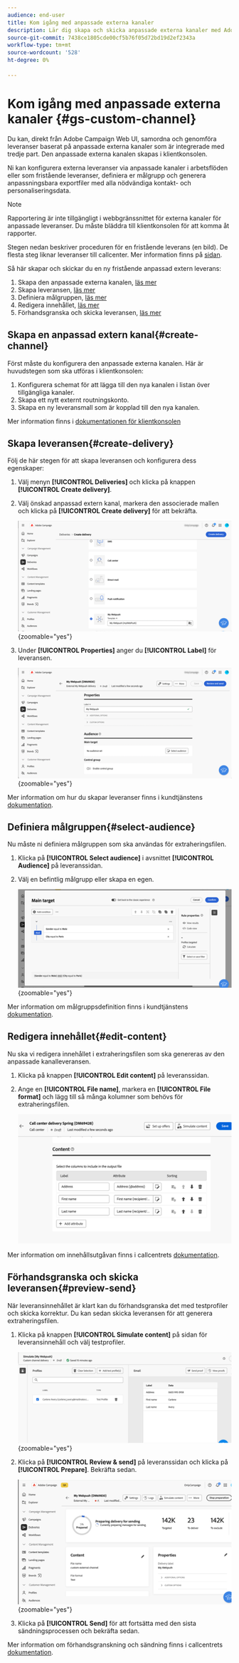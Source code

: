 ```yaml
---
audience: end-user
title: Kom igång med anpassade externa kanaler
description: Lär dig skapa och skicka anpassade externa kanaler med Adobe Campaign Web
source-git-commit: 7438ce1805cde00cf5b76f05d72bd19d2ef2343a
workflow-type: tm+mt
source-wordcount: '528'
ht-degree: 0%

---
```


# Kom igång med anpassade externa kanaler {#gs-custom-channel}

Du kan, direkt från Adobe Campaign Web UI, samordna och genomföra leveranser baserat på anpassade externa kanaler som är integrerade med tredje part. Den anpassade externa kanalen skapas i klientkonsolen.

Ni kan konfigurera externa leveranser via anpassade kanaler i arbetsflöden eller som fristående leveranser, definiera er målgrupp och generera anpassningsbara exportfiler med alla nödvändiga kontakt- och personaliseringsdata.

>[!NOTE]
>
>Rapportering är inte tillgängligt i webbgränssnittet för externa kanaler för anpassade leveranser. Du måste bläddra till klientkonsolen för att komma åt rapporter.

Stegen nedan beskriver proceduren för en fristående leverans (en bild). De flesta steg liknar leveranser till callcenter. Mer information finns på [sidan](../call-center/create-call-center.md).

Så här skapar och skickar du en ny fristående anpassad extern leverans:

1. Skapa den anpassade externa kanalen, [läs mer](#create-channel)
1. Skapa leveransen, [läs mer](#create-delivery)
1. Definiera målgruppen, [läs mer](#select-audience)
1. Redigera innehållet, [läs mer](#edit-content)
1. Förhandsgranska och skicka leveransen, [läs mer](#preview-send)

## Skapa en anpassad extern kanal{#create-channel}

Först måste du konfigurera den anpassade externa kanalen. Här är huvudstegen som ska utföras i klientkonsolen:

1. Konfigurera schemat för att lägga till den nya kanalen i listan över tillgängliga kanaler.
1. Skapa ett nytt externt routningskonto.
1. Skapa en ny leveransmall som är kopplad till den nya kanalen.

Mer information finns i [dokumentationen för klientkonsolen](https://experienceleague.adobe.com/docs/campaign/campaign-v8/send/custom-channel.html?lang=sv-SE)

## Skapa leveransen{#create-delivery}

Följ de här stegen för att skapa leveransen och konfigurera dess egenskaper:

1. Välj menyn **[!UICONTROL Deliveries]** och klicka på knappen **[!UICONTROL Create delivery]**.

1. Välj önskad anpassad extern kanal, markera den associerade mallen och klicka på **[!UICONTROL Create delivery]** för att bekräfta.

   ![Skärmbild som visar hur en anpassad leverans skapas](assets/cus-create.png){zoomable="yes"}


1. Under **[!UICONTROL Properties]** anger du **[!UICONTROL Label]** för leveransen.

   ![Skärmbild som visar egenskapskonfigurationen för en anpassad leverans](assets/cus-properties.png){zoomable="yes"}

Mer information om hur du skapar leveranser finns i kundtjänstens [dokumentation](../call-center/create-call-center.md#create-delivery).

## Definiera målgruppen{#select-audience}

Nu måste ni definiera målgruppen som ska användas för extraheringsfilen.

1. Klicka på **[!UICONTROL Select audience]** i avsnittet **[!UICONTROL Audience]** på leveranssidan.

1. Välj en befintlig målgrupp eller skapa en egen.

   ![Skärmbild som visar målgruppsval för anpassad leverans](assets/cc-audience2.png){zoomable="yes"}

Mer information om målgruppsdefinition finns i kundtjänstens [dokumentation](../call-center/create-call-center.md#select-audience).

## Redigera innehållet{#edit-content}

Nu ska vi redigera innehållet i extraheringsfilen som ska genereras av den anpassade kanalleveransen.

1. Klicka på knappen **[!UICONTROL Edit content]** på leveranssidan.

1. Ange en **[!UICONTROL File name]**, markera en **[!UICONTROL File format]** och lägg till så många kolumner som behövs för extraheringsfilen.

   ![Skärmbild som visar attributkonfigurationsalternativen för extraheringsfilen.](assets/cc-content-attributes.png)

Mer information om innehållsutgåvan finns i callcentrets [dokumentation](../call-center/create-call-center.md#edit-content).

## Förhandsgranska och skicka leveransen{#preview-send}

När leveransinnehållet är klart kan du förhandsgranska det med testprofiler och skicka korrektur. Du kan sedan skicka leveransen för att generera extraheringsfilen.

1. Klicka på knappen **[!UICONTROL Simulate content]** på sidan för leveransinnehåll och välj testprofiler.

   ![Skärmbild som visar alternativet för att simulera innehåll på sidan för leveransinnehåll](assets/cus-simulate.png){zoomable="yes"}

1. Klicka på **[!UICONTROL Review & send]** på leveranssidan och klicka på **[!UICONTROL Prepare]**. Bekräfta sedan.

   ![Skärmbild med förbered-alternativet och loggmenyn](assets/cus-prepare.png){zoomable="yes"}

1. Klicka på **[!UICONTROL Send]** för att fortsätta med den sista sändningsprocessen och bekräfta sedan.

Mer information om förhandsgranskning och sändning finns i callcentrets [dokumentation](../call-center/create-call-center.md#preview-send).
